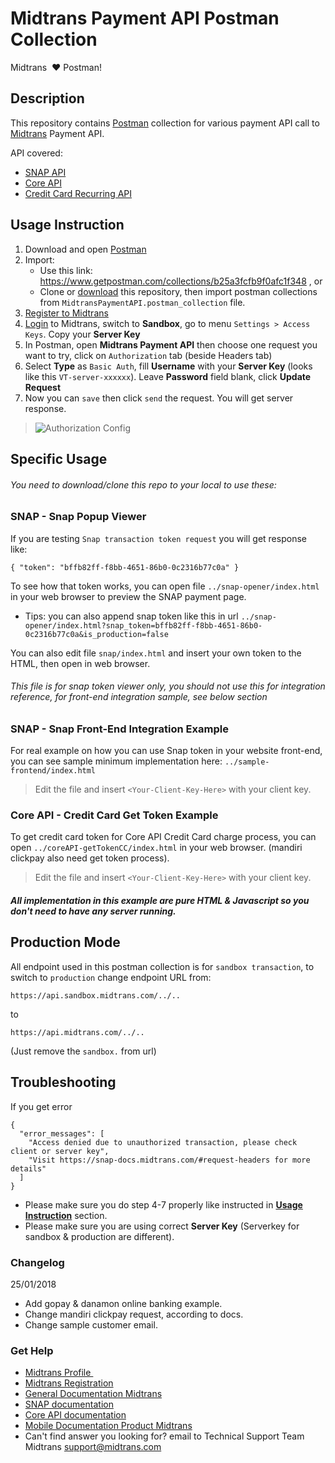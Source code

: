 
Midtrans Payment API Postman Collection
=====================================

Midtrans&nbsp; :heart: Postman!

## Description

This repository contains [Postman](https://www.getpostman.com) collection for various payment API call to [Midtrans](https://midtrans.com) Payment API.

API covered:
* [SNAP API](http://snap-docs.midtrans.com)
* [Core API](http://api-docs.midtrans.com)
* [Credit Card Recurring API](https://www.getpostman.com/collections/541220aba682a6e6cb8d)

## Usage Instruction

1. Download and open [Postman](https://www.getpostman.com)
2.  Import:
    - Use this link: https://www.getpostman.com/collections/b25a3fcfb9f0afc1f348 , or
    - Clone or [download](/archive/master.zip) this repository, then import postman collections from `MidtransPaymentAPI.postman_collection` file.
3. [Register to Midtrans](https://dashboard.midtrans.com/register)
4. [Login](http://dashboard.midtrans.com) to Midtrans, switch to **Sandbox**, go to menu `Settings > Access Keys`. Copy your **Server Key**
5. In Postman, open **Midtrans Payment API** then choose one request you want to try, click on `Authorization` tab (beside Headers tab)
6. Select **Type** as `Basic Auth`, fill **Username** with your **Server Key** (looks like this `VT-server-xxxxxx`). Leave **Password** field blank, click **Update Request**
7. Now you can `save` then click `send` the request. You will get server response.

> ![Authorization Config](https://cloud.githubusercontent.com/assets/13027142/20592019/1e6ab9ec-b25e-11e6-9285-c68fef6c538c.png)


## Specific Usage

###### *You need to download/clone this repo to your local to use these:*

### SNAP - Snap Popup Viewer

If you are testing `Snap transaction token request` you will get response like:
```
{ "token": "bffb82ff-f8bb-4651-86b0-0c2316b77c0a" }
```
To see how that token works, you can open file `../snap-opener/index.html` in your web browser to preview the SNAP payment page.
- Tips: you can also append snap token like this in url `../snap-opener/index.html?snap_token=bffb82ff-f8bb-4651-86b0-0c2316b77c0a&is_production=false`

You can also edit file `snap/index.html` and insert your own token to the HTML, then open in web browser.

###### *This file is for snap token viewer only, you should not use this for integration reference, for front-end integration sample, see below section*

### SNAP - Snap Front-End Integration Example

For real example on how you can use Snap token in your website front-end, you can see sample minimum implementation here:
`../sample-frontend/index.html`

> Edit the file and insert `<Your-Client-Key-Here>` with your client key.

### Core API - Credit Card Get Token Example

To get credit card token for Core API Credit Card charge process, you can open `../coreAPI-getTokenCC/index.html` in your web browser. (mandiri clickpay also need get token process).

> Edit the file and insert `<Your-Client-Key-Here>` with your client key.

##### *All implementation in this example are pure HTML & Javascript so you don't need to have any server running.*

## Production Mode

All endpoint used in this postman collection is for `sandbox transaction`, to switch to `production` change endpoint URL from:

`https://api.sandbox.midtrans.com/../..`

to

`https://api.midtrans.com/../..`

(Just remove the `sandbox.` from url)

## Troubleshooting

If you get error
```
{
  "error_messages": [
    "Access denied due to unauthorized transaction, please check client or server key",
    "Visit https://snap-docs.midtrans.com/#request-headers for more details"
  ]
}
```
- Please make sure you do step 4-7 properly like instructed in **[Usage Instruction](#usage-instruction)** section.
- Please make sure you are using correct **Server Key** (Serverkey for sandbox & production are different).

### Changelog

25/01/2018
- Add gopay & danamon online banking example.
- Change mandiri clickpay request, according to docs.
- Change sample customer email.

### Get Help

* [Midtrans Profile&nbsp;](https://www.midtrans.com)
* [Midtrans Registration](https://dashboard.midtrans.com/register)
* [General Documentation Midtrans](http://docs.midtrans.com)
* [SNAP documentation](http://snap-docs.midtrans.com)
* [Core API documentation](http://api-docs.midtrans.com)
* [Mobile Documentation Product Midtrans](http://mobile-docs.midtrans.com/)
* Can't find answer you looking for? email to Technical Support Team Midtrans [support@midtrans.com](mailto:support@midtrans.com)